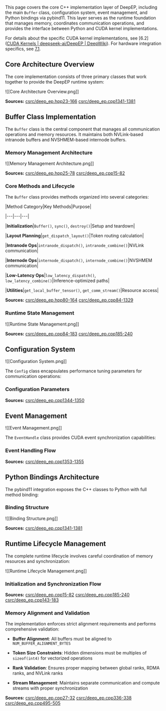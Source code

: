 This page covers the core C++ implementation layer of DeepEP, including the main `Buffer` class, configuration system, event management, and Python bindings via pybind11. This layer serves as the runtime foundation that manages memory, coordinates communication operations, and provides the interface between Python and CUDA kernel implementations.

  

For details about the specific CUDA kernel implementations, see [6.2]([CUDA Kernels | deepseek-ai/DeepEP | DeepWiki](https://deepwiki.com/deepseek-ai/DeepEP/6.2-cuda-kernels)). For hardware integration specifics, see [7.1]([https://deepwiki.com/deepseek-ai/DeepEP/7.1-nvshmem-integration](https://deepwiki.com/deepseek-ai/DeepEP/7.1-nvshmem-integration)).

  

## Core Architecture Overview

  

The core implementation consists of three primary classes that work together to provide the DeepEP runtime system:

![[Core Architecture Overview.png]]

**Sources:** [csrc/deep_ep.hpp23-166]([https://github.com/deepseek-ai/DeepEP/blob/4b67064d/csrc/deep_ep.hpp#L23-L166](https://github.com/deepseek-ai/DeepEP/blob/4b67064d/csrc/deep_ep.hpp#L23-L166)) [csrc/deep_ep.cpp1341-1381]([https://github.com/deepseek-ai/DeepEP/blob/4b67064d/csrc/deep_ep.cpp#L1341-L1381](https://github.com/deepseek-ai/DeepEP/blob/4b67064d/csrc/deep_ep.cpp#L1341-L1381))

  

## Buffer Class Implementation

  

The `Buffer` class is the central component that manages all communication operations and memory resources. It maintains both NVLink-based intranode buffers and NVSHMEM-based internode buffers.

  

### Memory Management Architecture

![[Memory Management Architecture.png]]

**Sources:** [csrc/deep_ep.hpp25-78]([https://github.com/deepseek-ai/DeepEP/blob/4b67064d/csrc/deep_ep.hpp#L25-L78](https://github.com/deepseek-ai/DeepEP/blob/4b67064d/csrc/deep_ep.hpp#L25-L78)) [csrc/deep_ep.cpp15-82]([https://github.com/deepseek-ai/DeepEP/blob/4b67064d/csrc/deep_ep.cpp#L15-L82](https://github.com/deepseek-ai/DeepEP/blob/4b67064d/csrc/deep_ep.cpp#L15-L82))

  

### Core Methods and Lifecycle

  

The `Buffer` class provides methods organized into several categories:

  

|Method Category|Key Methods|Purpose|

|---|---|---|

|**Initialization**|`Buffer()`, `sync()`, `destroy()`|Setup and teardown|

|**Layout Planning**|`get_dispatch_layout()`|Token routing calculation|

|**Intranode Ops**|`intranode_dispatch()`, `intranode_combine()`|NVLink communication|

|**Internode Ops**|`internode_dispatch()`, `internode_combine()`|NVSHMEM communication|

|**Low-Latency Ops**|`low_latency_dispatch()`, `low_latency_combine()`|Inference-optimized paths|

|**Utilities**|`get_local_buffer_tensor()`, `get_comm_stream()`|Resource access|

  

**Sources:** [csrc/deep_ep.hpp80-164]([https://github.com/deepseek-ai/DeepEP/blob/4b67064d/csrc/deep_ep.hpp#L80-L164](https://github.com/deepseek-ai/DeepEP/blob/4b67064d/csrc/deep_ep.hpp#L80-L164)) [csrc/deep_ep.cpp84-1329]([https://github.com/deepseek-ai/DeepEP/blob/4b67064d/csrc/deep_ep.cpp#L84-L1329](https://github.com/deepseek-ai/DeepEP/blob/4b67064d/csrc/deep_ep.cpp#L84-L1329))

  

### Runtime State Management

![[Runtime State Management.png]]

**Sources:** [csrc/deep_ep.cpp84-183]([https://github.com/deepseek-ai/DeepEP/blob/4b67064d/csrc/deep_ep.cpp#L84-L183](https://github.com/deepseek-ai/DeepEP/blob/4b67064d/csrc/deep_ep.cpp#L84-L183)) [csrc/deep_ep.cpp185-240]([https://github.com/deepseek-ai/DeepEP/blob/4b67064d/csrc/deep_ep.cpp#L185-L240](https://github.com/deepseek-ai/DeepEP/blob/4b67064d/csrc/deep_ep.cpp#L185-L240))

  

## Configuration System

![[Configuration System.png]]

The `Config` class encapsulates performance tuning parameters for communication operations:

  

### Configuration Parameters

  

**Sources:** [csrc/deep_ep.cpp1344-1350]([https://github.com/deepseek-ai/DeepEP/blob/4b67064d/csrc/deep_ep.cpp#L1344-L1350](https://github.com/deepseek-ai/DeepEP/blob/4b67064d/csrc/deep_ep.cpp#L1344-L1350))

  

## Event Management

![[Event Management.png]]

The `EventHandle` class provides CUDA event synchronization capabilities:

  

### Event Handling Flow

  

**Sources:** [csrc/deep_ep.cpp1353-1355]([https://github.com/deepseek-ai/DeepEP/blob/4b67064d/csrc/deep_ep.cpp#L1353-L1355](https://github.com/deepseek-ai/DeepEP/blob/4b67064d/csrc/deep_ep.cpp#L1353-L1355))

  

## Python Bindings Architecture

  

The pybind11 integration exposes the C++ classes to Python with full method binding:

  

### Binding Structure

![[Binding Structure.png]]

**Sources:** [csrc/deep_ep.cpp1341-1381]([https://github.com/deepseek-ai/DeepEP/blob/4b67064d/csrc/deep_ep.cpp#L1341-L1381](https://github.com/deepseek-ai/DeepEP/blob/4b67064d/csrc/deep_ep.cpp#L1341-L1381))

  

## Runtime Lifecycle Management

  

The complete runtime lifecycle involves careful coordination of memory resources and synchronization:

![[Runtime Lifecycle Management.png]]

### Initialization and Synchronization Flow

  

**Sources:** [csrc/deep_ep.cpp15-82]([https://github.com/deepseek-ai/DeepEP/blob/4b67064d/csrc/deep_ep.cpp#L15-L82](https://github.com/deepseek-ai/DeepEP/blob/4b67064d/csrc/deep_ep.cpp#L15-L82)) [csrc/deep_ep.cpp185-240]([https://github.com/deepseek-ai/DeepEP/blob/4b67064d/csrc/deep_ep.cpp#L185-L240](https://github.com/deepseek-ai/DeepEP/blob/4b67064d/csrc/deep_ep.cpp#L185-L240)) [csrc/deep_ep.cpp143-183]([https://github.com/deepseek-ai/DeepEP/blob/4b67064d/csrc/deep_ep.cpp#L143-L183](https://github.com/deepseek-ai/DeepEP/blob/4b67064d/csrc/deep_ep.cpp#L143-L183))

  

### Memory Alignment and Validation

  

The implementation enforces strict alignment requirements and performs comprehensive validation:

  

- **Buffer Alignment**: All buffers must be aligned to `NUM_BUFFER_ALIGNMENT_BYTES`

- **Token Size Constraints**: Hidden dimensions must be multiples of `sizeof(int4)` for vectorized operations

- **Rank Validation**: Ensures proper mapping between global ranks, RDMA ranks, and NVLink ranks

- **Stream Management**: Maintains separate communication and compute streams with proper synchronization

  

**Sources:** [csrc/deep_ep.cpp27-32]([https://github.com/deepseek-ai/DeepEP/blob/4b67064d/csrc/deep_ep.cpp#L27-L32](https://github.com/deepseek-ai/DeepEP/blob/4b67064d/csrc/deep_ep.cpp#L27-L32)) [csrc/deep_ep.cpp336-338]([https://github.com/deepseek-ai/DeepEP/blob/4b67064d/csrc/deep_ep.cpp#L336-L338](https://github.com/deepseek-ai/DeepEP/blob/4b67064d/csrc/deep_ep.cpp#L336-L338)) [csrc/deep_ep.cpp495-505]([https://github.com/deepseek-ai/DeepEP/blob/4b67064d/csrc/deep_ep.cpp#L495-L505](https://github.com/deepseek-ai/DeepEP/blob/4b67064d/csrc/deep_ep.cpp#L495-L505))